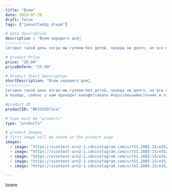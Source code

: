 ```yaml
---
title: "Всем"
date: 2019-07-20
draft: false
tags: ["jannetteddy_dream"]

# meta description
description : "Всем хорошего дня🤗
✨✨✨✨✨✨✨✨
Сегодня такой день когда мы гуляем без детей, правда не долго, но все же💞 Хотели сходить в кино и не попали, зато попали на игротеку"

# product Price
price: "20.00"
priceBefore: "25.00"

# Product Short Description
shortDescription: "Всем хорошего дня🤗
✨✨✨✨✨✨✨✨
Сегодня такой день когда мы гуляем без детей, правда не долго, но все же💞 Хотели сходить в кино и не попали, зато попали на игротеку магазина @moyrebus и очень весело поиграли👍 Спасибо @gershfeld86 😘 что составила компанию❤️
А вообще, сейчас у нам проходит кинофестиваль #хрустальныйисточник и это здорово! Но мы уже дома 🏡 с 👶🏻👦🏼👨‍👩‍👦‍👦#выходные #любимыймуж"

#product ID
productID: "B0JSXEDl5za"

# type must be "products"
type: "products"

# product Images
# first image will be shown in the product page
images:
  - image: "https://scontent-arn2-2.cdninstagram.com/v/t51.2885-15/e35/s1080x1080/66907056_456953214858185_4345810380538458679_n.jpg?_nc_ht=scontent-arn2-2.cdninstagram.com&_nc_cat=105&_nc_ohc=NX58hS9-lTIAX9tAXmQ&tp=1&oh=01014cf78cc1257e146718bbc5e37f71&oe=605C146D&ig_cache_key=MjA5MjI4NDI0ODY3Nzk0MDgxOA%3D%3D.2"
  - image: "https://scontent-arn2-1.cdninstagram.com/v/t51.2885-15/e35/s1080x1080/67113979_130897624799011_4906485527126770146_n.jpg?_nc_ht=scontent-arn2-1.cdninstagram.com&_nc_cat=107&_nc_ohc=RHYRUH6IHewAX_rl2Dv&tp=1&oh=ab03e4df0fbf03f6de10f820f0318a4f&oe=605A6695&ig_cache_key=MjA5MjI4NDI0ODY2MDkyNjY2MA%3D%3D.2"
  - image: "https://scontent-arn2-1.cdninstagram.com/v/t51.2885-15/e35/s1080x1080/67313795_2247069452273994_6889007631045202323_n.jpg?_nc_ht=scontent-arn2-1.cdninstagram.com&_nc_cat=106&_nc_ohc=2bDj_qOfJT0AX9lcViX&tp=1&oh=295e1646186cefa7f59b2974532ad290&oe=605B8A59&ig_cache_key=MjA5MjI4NDI0ODY1MjU3NzQyNw%3D%3D.2"
  - image: "https://scontent-arn2-1.cdninstagram.com/v/t51.2885-15/e35/s1080x1080/67451179_121217865824217_484130940729338097_n.jpg?_nc_ht=scontent-arn2-1.cdninstagram.com&_nc_cat=109&_nc_ohc=V5_rELLwlDEAX-DXf6o&tp=1&oh=053ab70fed639f0694568f5e98194597&oe=605B707C&ig_cache_key=MjA5MjI4NDI0ODY4NjMxNTYwNA%3D%3D.2"
  - image: "https://scontent-arn2-1.cdninstagram.com/v/t51.2885-15/e35/s1080x1080/66436307_101387024483186_8260045298457454676_n.jpg?_nc_ht=scontent-arn2-1.cdninstagram.com&_nc_cat=102&_nc_ohc=6sdzKT6rqhUAX8lHZgM&tp=1&oh=9bc7f821af8b4d99121ebdb79d02f013&oe=605BEB61&ig_cache_key=MjA5MjI4NDI0ODY2OTQ3Nzg1OQ%3D%3D.2"

---
```

lorem
